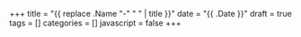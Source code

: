 +++
title = "{{ replace .Name "-" " " | title }}"
date = "{{ .Date }}"
draft = true
tags = []
categories = []
javascript = false
+++
